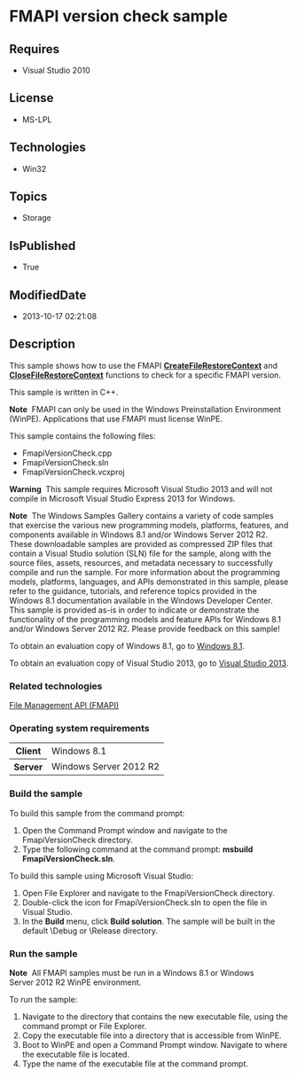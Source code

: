 # FMAPI version check sample
## Requires
* Visual Studio 2010
## License
* MS-LPL
## Technologies
* Win32
## Topics
* Storage
## IsPublished
* True
## ModifiedDate
* 2013-10-17 02:21:08
## Description

<div id="mainSection">
<p>This sample shows how to use the FMAPI <a href="http://msdn.microsoft.com/en-us/library/windows/desktop/dd239109">
<b>CreateFileRestoreContext</b></a> and <a href="http://msdn.microsoft.com/en-us/library/windows/desktop/dd239108">
<b>CloseFileRestoreContext</b></a> functions to check for a specific FMAPI version.
</p>
<p>This sample is written in C&#43;&#43;.</p>
<p class="note"><b>Note</b>&nbsp;&nbsp;FMAPI can only be used in the Windows Preinstallation Environment (WinPE). Applications that use FMAPI must license WinPE.
</p>
<p></p>
<p>This sample contains the following files:</p>
<ul>
<li>FmapiVersionCheck.cpp </li><li>FmapiVersionCheck.sln </li><li>FmapiVersionCheck.vcxproj </li></ul>
<p></p>
<p class="note"><b>Warning</b>&nbsp;&nbsp;This sample requires Microsoft Visual Studio&nbsp;2013 and will not compile in Microsoft Visual Studio Express&nbsp;2013 for Windows.</p>
<p class="note"><b>Note</b>&nbsp;&nbsp;The Windows Samples Gallery contains a variety of code samples that exercise the various new programming models, platforms, features, and components available in Windows&nbsp;8.1 and/or Windows Server&nbsp;2012&nbsp;R2. These downloadable samples
 are provided as compressed ZIP files that contain a Visual Studio solution (SLN) file for the sample, along with the source files, assets, resources, and metadata necessary to successfully compile and run the sample. For more information about the programming
 models, platforms, languages, and APIs demonstrated in this sample, please refer to the guidance, tutorials, and reference topics provided in the Windows&nbsp;8.1 documentation available in the Windows Developer Center. This sample is provided as-is in order to
 indicate or demonstrate the functionality of the programming models and feature APIs for Windows&nbsp;8.1 and/or Windows Server&nbsp;2012&nbsp;R2. Please provide feedback on this sample!</p>
<p>To obtain an evaluation copy of Windows&nbsp;8.1, go to <a href="http://go.microsoft.com/fwlink/p/?linkid=301696">
Windows&nbsp;8.1</a>.</p>
<p>To obtain an evaluation copy of Visual Studio&nbsp;2013, go to <a href="http://go.microsoft.com/fwlink/p/?linkid=301697">
Visual Studio&nbsp;2013</a>.</p>
<h3>Related technologies</h3>
<a href="http://msdn.microsoft.com/en-us/library/windows/desktop/dd239113">File Management API (FMAPI)</a>
<h3>Operating system requirements</h3>
<table>
<tbody>
<tr>
<th>Client</th>
<td><dt>Windows&nbsp;8.1 </dt></td>
</tr>
<tr>
<th>Server</th>
<td><dt>Windows Server&nbsp;2012&nbsp;R2 </dt></td>
</tr>
</tbody>
</table>
<h3>Build the sample</h3>
<p>To build this sample from the command prompt:</p>
<ol>
<li>Open the Command Prompt window and navigate to the FmapiVersionCheck directory.
</li><li>Type the following command at the command prompt: <b>msbuild FmapiVersionCheck.sln</b>.
</li></ol>
<p></p>
<p>To build this sample using Microsoft Visual Studio:</p>
<ol>
<li>Open File Explorer and navigate to the FmapiVersionCheck directory. </li><li>Double-click the icon for FmapiVersionCheck.sln to open the file in Visual Studio.
</li><li>In the <b>Build</b> menu, click <b>Build solution</b>. The sample will be built in the default \Debug or \Release directory.
</li></ol>
<p></p>
<h3>Run the sample</h3>
<p class="note"><b>Note</b>&nbsp;&nbsp;All FMAPI samples must be run in a Windows&nbsp;8.1 or Windows Server&nbsp;2012&nbsp;R2 WinPE environment.</p>
<p>To run the sample:</p>
<ol>
<li>Navigate to the directory that contains the new executable file, using the command prompt or File Explorer.
</li><li>Copy the executable file into a directory that is accessible from WinPE. </li><li>Boot to WinPE and open a Command Prompt window. Navigate to where the executable file is located.
</li><li>Type the name of the executable file at the command prompt. </li></ol>
<p></p>
</div>
